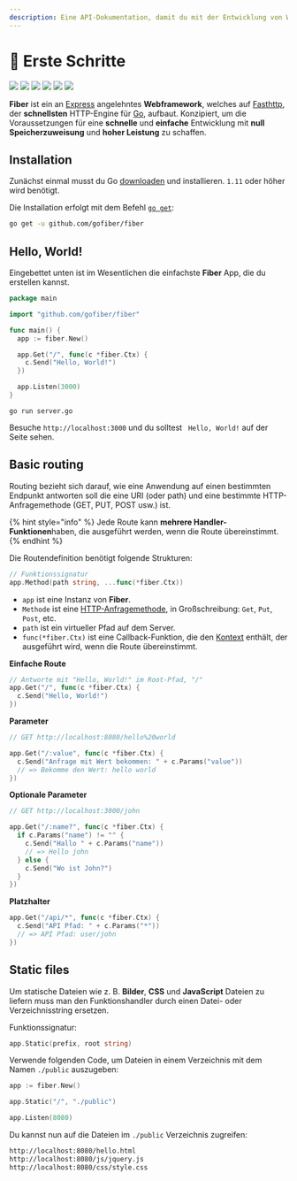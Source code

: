 ```yaml
---
description: Eine API-Dokumentation, damit du mit der Entwicklung von Webanwendungen mit Fiber beginnen kannst.
---
```


# 📖 Erste Schritte

 [![](https://img.shields.io/github/release/gofiber/fiber?style=flat-square)](https://github.com/gofiber/fiber/releases)  [![](https://img.shields.io/badge/go.dev-007d9c?logo=go&logoColor=white&style=flat-square)](https://pkg.go.dev/github.com/gofiber/fiber?tab=doc)   [![](https://goreportcard.com/badge/github.com/gofiber/fiber?style=flat-square)](https://goreportcard.com/report/github.com/gofiber/fiber)  [![](https://img.shields.io/badge/coverage-91%25-brightgreen?style=flat-square)](https://gocover.io/github.com/gofiber/fiber)  [![](https://img.shields.io/github/workflow/status/gofiber/fiber/Test?label=tests&style=flat-square)](https://github.com/gofiber/fiber/actions?query=workflow%3ATest)  [![](https://img.shields.io/github/workflow/status/gofiber/fiber/Gosec?label=gosec&style=flat-square)](https://github.com/gofiber/fiber/actions?query=workflow%3AGosec)

**Fiber** ist ein an [Express](https://github.com/expressjs/express) angelehntes **Webframework**, welches auf [Fasthttp](https://github.com/valyala/fasthttp), der **schnellsten** HTTP-Engine für [Go](https://golang.org/doc/), aufbaut. Konzipiert, um die Voraussetzungen für eine **schnelle** und **einfache** Entwicklung mit **null Speicherzuweisung** und **hoher Leistung** zu schaffen.

## Installation

Zunächst einmal musst du Go [downloaden](https://golang.org/dl/) und installieren. `1.11` oder höher wird benötigt.

Die Installation erfolgt mit dem Befehl [`go get`](https://golang.org/cmd/go/#hdr-Add_dependencies_to_current_module_and_install_them):

```bash
go get -u github.com/gofiber/fiber
```

## Hello, World!

Eingebettet unten ist im Wesentlichen die einfachste **Fiber** App, die du erstellen kannst.

```go
package main

import "github.com/gofiber/fiber"

func main() {
  app := fiber.New()

  app.Get("/", func(c *fiber.Ctx) {
    c.Send("Hello, World!")
  })

  app.Listen(3000)
}
```

```text
go run server.go
```

Besuche `http://localhost:3000` und du solltest ` Hello, World!` auf der Seite sehen.

## Basic routing

Routing bezieht sich darauf, wie eine Anwendung auf einen bestimmten Endpunkt antworten soll die eine URI \(oder path\) und eine bestimmte HTTP-Anfragemethode \(GET, PUT, POST usw.) ist.

{% hint style="info" %}
Jede Route kann **mehrere Handler-Funktionen**haben, die ausgeführt werden, wenn die Route übereinstimmt.
{% endhint %}

Die Routendefinition benötigt folgende Strukturen:

```go
// Funktionssignatur
app.Method(path string, ...func(*fiber.Ctx))
```

* `app` ist eine Instanz von **Fiber**.
* `Methode` ist eine [HTTP-Anfragemethode](https://fiber.wiki/application#methods), in Großschreibung: `Get`, `Put`, `Post`, etc.
* `path` ist ein virtueller Pfad auf dem Server.
* `func(*fiber.Ctx)` ist eine Callback-Funktion, die den [Kontext](https://fiber.wiki/context) enthält, der ausgeführt wird, wenn die Route übereinstimmt.

**Einfache Route**

```go
// Antworte mit "Hello, World!" im Root-Pfad, "/"
app.Get("/", func(c *fiber.Ctx) {
  c.Send("Hello, World!")
})
```

**Parameter**

```go
// GET http://localhost:8080/hello%20world

app.Get("/:value", func(c *fiber.Ctx) {
  c.Send("Anfrage mit Wert bekommen: " + c.Params("value"))
  // => Bekomme den Wert: hello world
})
```

**Optionale Parameter**

```go
// GET http://localhost:3000/john

app.Get("/:name?", func(c *fiber.Ctx) {
  if c.Params("name") != "" {
    c.Send("Hallo " + c.Params("name"))
    // => Hello john
  } else {
    c.Send("Wo ist John?")
  }
})
```

**Platzhalter**

```go
app.Get("/api/*", func(c *fiber.Ctx) {
  c.Send("API Pfad: " + c.Params("*"))
  // => API Pfad: user/john
})
```

## Static files

Um statische Dateien wie z. B. **Bilder**, **CSS** und **JavaScript** Dateien zu liefern muss man den Funktionshandler durch einen Datei- oder Verzeichnisstring ersetzen.

Funktionssignatur:

```go
app.Static(prefix, root string)
```

Verwende folgenden Code, um Dateien in einem Verzeichnis mit dem Namen `./public` auszugeben:

```go
app := fiber.New()

app.Static("/", "./public") 

app.Listen(8080)
```

Du kannst nun auf die Dateien im `./public` Verzeichnis zugreifen:

```bash
http://localhost:8080/hello.html
http://localhost:8080/js/jquery.js
http://localhost:8080/css/style.css
```

